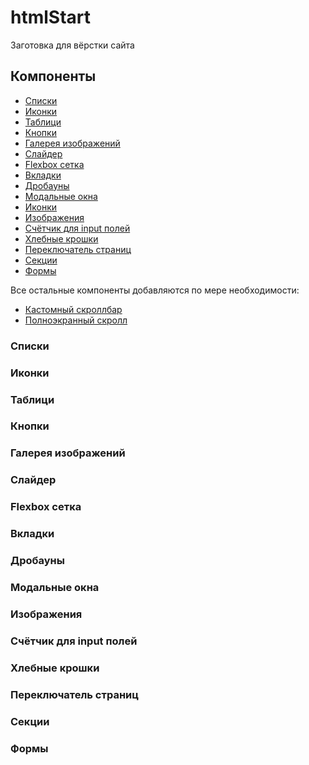 # htmlStart
Заготовка для вёрстки сайта

<h2>Компоненты</h2>

<ul>
<li><a href="#">Списки</a></li>
<li><a href="#">Иконки</a></li>
<li><a href="#">Таблици</a></li>
<li><a href="#">Кнопки</a></li>
<li><a href="#">Галерея изображений</a></li>
<li><a href="#">Слайдер</a></li>
<li><a href="#">Flexbox сетка</a></li>
<li><a href="#">Вкладки</a></li>
<li><a href="#">Дробауны</a></li>
<li><a href="#">Модальные окна</a></li>
<li><a href="#">Иконки</a></li>
<li><a href="#">Изображения</a></li>
<li><a href="#">Счётчик для input полей</a></li>
<li><a href="#">Хлебные крошки</a></li>
<li><a href="#">Переключатель страниц</a></li>
<li><a href="#">Секции</a></li>
<li><a href="#">Формы</a></li>
</ul>

Все остальные компоненты добавляются по мере необходимости:
<ul>
<li><a href="https://github.com/malihu/malihu-custom-scrollbar-plugin">Кастомный скроллбар</a></li>
<li><a href="https://github.com/alvarotrigo/fullPage.js">Полноэкранный скролл</a></li>
</ul>


<h3 id="lists">Списки</h3>
<h3 id="icons">Иконки</h3>
<h3 id="tables">Таблици</h3>
<h3 id="buttons">Кнопки</h3>
<h3 id="imgGalery">Галерея изображений</h3>
<h3 id="sliders">Слайдер</h3>
<h3 id="grid">Flexbox сетка</h3>
<h3 id="tabs">Вкладки</h3>
<h3 id="dropdowns">Дробауны</h3>
<h3 id="modals">Модальные окна</h3>
<h3 id="imgs">Изображения</h3>
<h3 id="counters">Счётчик для input полей</h3>
<h3 id="breadcrumbs">Хлебные крошки</h3>
<h3 id="pager">Переключатель страниц</h3>
<h3 id="sections">Секции</h3>
<h3 id="forms">Формы</h3>
